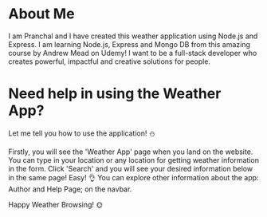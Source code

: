 # About Me
I am Pranchal and I have created this weather application using Node.js and Express. I am learning Node.js, Express and Mongo DB from this amazing course by Andrew Mead on Udemy! I want to be a full-stack developer who creates powerful, impactful and creative solutions for people.


# Need help in using the Weather App?
Let me tell you how to use the application! ⛄

Firstly, you will see the 'Weather App' page when you land on the website. You can type in your location or any location for getting weather information in the form. Click 'Search' and you will see your desired information below in the same page! Easy! 👌 You can explore other information about the app: Author and Help Page; on the navbar.

Happy Weather Browsing! 🌞
